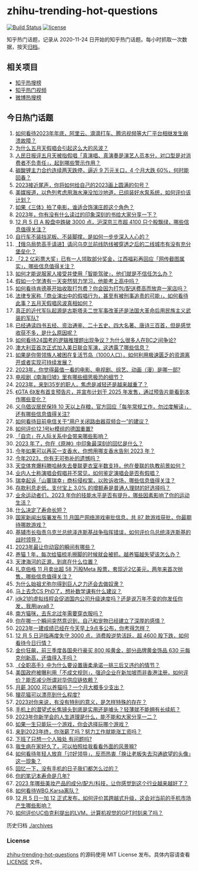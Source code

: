 # zhihu-trending-hot-questions

[![Build Status](https://github.com/justjavac/zhihu-trending-hot-questions/workflows/ci/badge.svg?branch=master)](https://github.com/justjavac/zhihu-trending-hot-questions/actions)
[![license](https://img.shields.io/github/license/justjavac/zhihu-trending-hot-questions)](https://github.com/justjavac/zhihu-trending-hot-questions/blob/master/LICENSE)

知乎热门话题，记录从 2020-11-24
日开始的知乎热门话题。每小时抓取一次数据，按天[归档](./archives)。

## 相关项目

- [知乎热搜榜](https://github.com/justjavac/zhihu-trending-top-search)
- [知乎热门视频](https://github.com/justjavac/zhihu-trending-hot-video)
- [微博热搜榜](https://github.com/justjavac/weibo-trending-hot-search)

## 今日热门话题

<!-- BEGIN -->
<!-- 最后更新时间 Wed Dec 06 2023 04:11:29 GMT+0800 (China Standard Time) -->

1. [如何看待2023年年底，阿里云、滴滴打车、腾讯视频等大厂平台相继发生崩溃故障？](https://www.zhihu.com/question/633131339)
1. [为什么五月天假唱会引起这么大的风波？](https://www.zhihu.com/question/633315420)
1. [人民日报评五月天被指假唱「真演唱、真演奏是演艺人员本分，对口型是对消费者不负责任」，起到哪些警示作用？](https://www.zhihu.com/question/633426944)
1. [碳酸锂主力合约连续两天跌停，逼近 9 万元关口，4 个月大跌 60%，何时能回春？](https://www.zhihu.com/question/633385961)
1. [2023接近尾声，你将如何给自己的2023画上圆满的句号？](https://www.zhihu.com/question/633484720)
1. [美媒报道，以色列考虑用海水淹没加沙地道，已组装好水泵系统，如何评价该计划？](https://www.zhihu.com/question/633391682)
1. [如果《三体》拍了电影，谁适合饰演庄颜这个角色？](https://www.zhihu.com/question/314658553)
1. [2023年，你有没有什么读过的印象深刻的书给大家分享一下？](https://www.zhihu.com/question/633477105)
1. [12 月 5 日 A 股盘中跌破 3000 点，沪深京三市超 4100 只个股飘绿，哪些信息值得关注？](https://www.zhihu.com/question/633350995)
1. [自行车不装挡泥板、不装脚撑，是如何一步步深入人心的？](https://www.zhihu.com/question/632442882)
1. [【俄乌局势高手请进】请问乌克兰前线防线被穿透之后的二线城市有没有充分堡垒化？](https://www.zhihu.com/question/633187235)
1. [「2.2 亿彩票大奖」已有一人领取部分奖金，江西福彩再回应「网传截图属实」，哪些信息值得关注？](https://www.zhihu.com/question/633396056)
1. [如何才能说服家人接受并使用「智能驾驶」，他们就是不信任怎么办？](https://www.zhihu.com/question/630989626)
1. [假如一个学渣有一天突然努力学习，他能考上高中吗？](https://www.zhihu.com/question/624870652)
1. [如何看待肯德基开始收取打包费？你会因为打包/配送费高而放弃一家店吗？](https://www.zhihu.com/question/633217629)
1. [法律专家称「商业演出中的假唱行为，甚至有被刑事追责的可能」，如何看待此事？五月天假唱风波真相如何？](https://www.zhihu.com/question/633290759)
1. [真正的近代军队起源是古斯塔夫二世军事改革还是法国大革命后用民族主义武装的军队?](https://www.zhihu.com/question/502830858)
1. [已经通读四书五经、资治通鉴、二十五史、四大名著、唐诗三百首，但是感觉收获不多，是什么原因呢？](https://www.zhihu.com/question/633133214)
1. [如何看待24国考的逻辑推理题出现争议？为什么很多人在BC之间争论?](https://www.zhihu.com/question/633127000)
1. [澳大利亚首次正式加入美日联合军演，这透露了哪些信息？](https://www.zhihu.com/question/633409874)
1. [如果是你带领族人被困在复活节岛（1000人口），如何利用极速匮乏的资源离开或者实现可持续发展？](https://www.zhihu.com/question/419666179)
1. [2023年，你觉得最值一看的电影、电视剧、综艺、动画（漫）是哪一部?](https://www.zhihu.com/question/633454164)
1. [电视剧《南海归墟》里有哪些细思极恐的细节？](https://www.zhihu.com/question/632156078)
1. [2023年，来到35岁的职人，焦虑是减轻还是越来越重了？](https://www.zhihu.com/question/631330187)
1. [《GTA 6》发布首支预告片，并宣布计划于 2025 年发售，通过预告片能看到本作哪些变化？](https://www.zhihu.com/question/633336170)
1. [义乌倡议居民保持 10 天以上存粮，官方回应「每年常规工作，勿过度解读」，还有哪些信息值得关注?](https://www.zhihu.com/question/633230654)
1. [如何看待目前电信关于“用户关闭路由器双频合一”的建议？](https://www.zhihu.com/question/633317254)
1. [如何评价12.1号kr模组的德国重置?](https://www.zhihu.com/question/632931251)
1. [「自恋」在人际关系中会带来哪些影响？](https://www.zhihu.com/question/632092069)
1. [2023 年了，你在《原神》中印象最深刻的回忆是什么？](https://www.zhihu.com/question/633411381)
1. [今年如果可以再买一支香水，你想用哪支香水告别 2023 年？](https://www.zhihu.com/question/633210312)
1. [今年2023，你有无可弥补的遗憾吗？](https://www.zhihu.com/question/633372252)
1. [天空体育爆料滕哈赫失去曼联更衣室半数支持，他在曼联的执教前景如何？](https://www.zhihu.com/question/633356657)
1. [业内人士称演唱会假唱并不常见，如何鉴定演唱会是否有假唱？](https://www.zhihu.com/question/633239535)
1. [瑞幸起诉「山寨瑞幸」商标侵权案，以败诉收场，哪些信息值得关注？](https://www.zhihu.com/question/633214374)
1. [存款利息走低，支付宝上 3.0% 的增额寿是普通人理财的好选择吗？](https://www.zhihu.com/question/633355026)
1. [业余运动者们，2023 年你的技能水平是否有提升，哪些因素影响了你的运动生活？](https://www.zhihu.com/question/633293015)
1. [什么决定了寿命长短？](https://www.zhihu.com/question/312249089)
1. [国家新闻出版署发布 11 月国产网络游戏审批信息，共 87 款游戏获批，你最期待哪款游戏？](https://www.zhihu.com/question/633255565)
1. [基辅市长指责乌克兰总统泽连斯基战争指挥错误，如何评价乌总统泽连斯基的战时领导？](https://www.zhihu.com/question/633230040)
1. [2023年最让你动容的瞬间有哪些？](https://www.zhihu.com/question/633422916)
1. [养猫 1 年，每次给猫梳毛擦脚的时候就会被抓，越养猫越失望该怎么办？](https://www.zhihu.com/question/631423441)
1. [天津海河的正源，到底在什么位置？](https://www.zhihu.com/question/445402890)
1. [扎克伯格 11 月卖出超 58 万股Meta 股票，套现近2亿美元，两年来首次抛售，哪些信息值得关注？](https://www.zhihu.com/question/633339940)
1. [为什么始祖尤弥尔得到巨人之力还会去做奴隶？](https://www.zhihu.com/question/442261622)
1. [马上去念CS PhD了，想补数学课有什么建议？](https://www.zhihu.com/question/631954972)
1. [jdk21的虚拟线程会促进国内公司升级速度吗？还是说万年不变的你发任你发，我用java8？](https://www.zhihu.com/question/621251387)
1. [南方猫咪，去东北过年需要穿衣服吗？](https://www.zhihu.com/question/631081662)
1. [你在哪一个瞬间突然意识到，自己和宠物已经建立了深厚的感情？](https://www.zhihu.com/question/632807352)
1. [2023年一建成绩已经在今天早上9点多公布，你考得怎样？](https://www.zhihu.com/question/633344045)
1. [12 月 5 日沪指再度失守 3000 点，消费股逆势活跃，超 4600 股下跌，如何看待今日行情？](https://www.zhihu.com/question/633345278)
1. [金价狂飙，前三季度各国央行豪买 800 吨黄金，部分品牌黄金饰品 630 元每克创新高，还值得入手吗？](https://www.zhihu.com/question/633351596)
1. [《全职高手》中为什么要设置唐柔承诺一挑三后又违约的情节？](https://www.zhihu.com/question/54319525)
1. [美国政府被曝利用「不成文规则」，强迫企业在新加坡而非香港注册，如何评价？能否减少所谓对华供应链依赖？](https://www.zhihu.com/question/633190732)
1. [月薪 3000 可以养猫吗？一个月大概多少支出？](https://www.zhihu.com/question/630690603)
1. [狸花猫可以漂亮到什么程度?](https://www.zhihu.com/question/355611370)
1. [2023对你来说，有没有特别的意义，是怎样特殊的存在？](https://www.zhihu.com/question/633294447)
1. [手机上的潜望式长焦镜头到底是实用还是噱头？轻薄就不能拥有长续航？](https://www.zhihu.com/question/633364994)
1. [2023年你新学会的人生道理是什么，能不能和大家分享一二？](https://www.zhihu.com/question/633360325)
1. [如果一生只能玩一个游戏，你会选择玩哪个游戏？](https://www.zhihu.com/question/627359788)
1. [来到2023年终，你涨薪了吗？努力工作就能涨工资吗？](https://www.zhihu.com/question/631330198)
1. [下班了只想一个人独处 有问题吗?](https://www.zhihu.com/question/633286274)
1. [我生病在家好久了，可以拍照给我看看外面的风景嘛?](https://www.zhihu.com/question/632740422)
1. [如何看待年轻人放弃「讨好领导」，反而热衷「换让老板失去沟通欲望的头像」这一现象？](https://www.zhihu.com/question/632472633)
1. [回忆一下，没有手机的日子我们都怎么过的？](https://www.zhihu.com/question/630915033)
1. [你的笔记本寿命是几年?](https://www.zhihu.com/question/630465588)
1. [2023 年哪些美妆产品的成分/配方/科技，让你感觉到这个行业越来越好了？](https://www.zhihu.com/question/633203602)
1. [如何看待WBG.Karsa离队？](https://www.zhihu.com/question/633118547)
1. [12 月 5 日一加 12 正式发布，如何评价其跨越式升级，这会对当前的手机市场产生哪些影响？](https://www.zhihu.com/question/633243126)
1. [如何评价UC伯克利提出的LVM，计算机视觉的GPT时刻来了吗？](https://www.zhihu.com/question/633213568)

<!-- END -->

历史归档 [./archives](./archives)

### License

[zhihu-trending-hot-questions](https://github.com/justjavac/zhihu-trending-hot-questions)
的源码使用 MIT License 发布。具体内容请查看 [LICENSE](./LICENSE) 文件。
